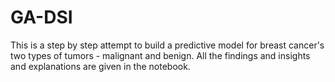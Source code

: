 # GA-DSI

This is a step by step attempt to build a predictive model for breast cancer's two types of tumors - malignant and benign. All the findings and insights and explanations are given in the notebook.
